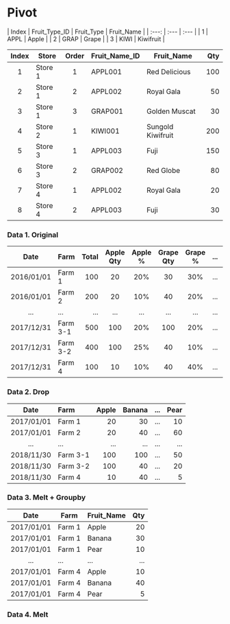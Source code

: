 # Pivot
| Index  | Fruit_Type_ID  | Fruit_Type | Fruit_Name | 
| :---:  | :---           | :---       | 
|      1 | APPL           | Apple      |
|      2 | GRAP           | Grape      |
|      3 | KIWI           | Kiwifruit  |

| Index  | Store   | Order | Fruit_Name_ID | Fruit_Name         | Qty  |  
| :---:  | ---     | :---: | ---           | ---                | ---: | 
|      1 | Store 1 |     1 | APPL001       | Red Delicious      |  100 | 
|      2 | Store 1 |     2 | APPL002       | Royal Gala         |   50 |  
|      3 | Store 1 |     3 | GRAP001       | Golden Muscat      |   30 |  
|      4 | Store 2 |     1 | KIWI001       | Sungold Kiwifruit  |  200 |  
|      5 | Store 3 |     1 | APPL003       | Fuji               |  150 | 
|      6 | Store 3 |     2 | GRAP002       | Red Globe          |   80 |  
|      7 | Store 4 |     1 | APPL002       | Royal Gala         |   20 |  
|      8 | Store 4 |     2 | APPL003       | Fuji               |   30 |  

### Data 1. Original
| Date       | Farm      | Total | Apple Qty | Apple % | Grape Qty | Grape % | ...   | Pear Qty | Pear % |
| :---:      | :---      | ---:  | :---:     | :---:   | :---:     | :---:   | :---: | :---:    | :---:  |        
| 2016/01/01 | Farm 1    | 100   | 20        | 20%     | 30        | 30%     | ...   | 10       | 10%    |
| 2016/01/01 | Farm 2    | 200   | 20        | 10%     | 40        | 20%     | ...   | 60       | 30%    |
| ...        | ...       | ...   | ...       | ...     | ...       | ...     | ...   | ...      | ...    |
| 2017/12/31 | Farm 3-1  | 500   | 100       | 20%     | 100       | 20%     | ...   | 50       | 10%    |
| 2017/12/31 | Farm 3-2  | 400   | 100       | 25%     | 40        | 10%     | ...   | 20       | 5%     |
| 2017/12/31 | Farm 4    | 100   | 10        | 10%     | 40        | 40%     | ...   | 5        | 5%     |

### Data 2. Drop
| Date       | Farm      | Apple | Banana | ... | Pear | 
|:---:       |:---       | ---:  | ---:   |:---:| ---: |
| 2017/01/01 | Farm 1    | 20    | 30     | ... | 10   | 
| 2017/01/01 | Farm 2    | 20    | 40     | ... | 60   | 
| ...        | ...       | ...   | ...    | ... | ...  | 
| 2018/11/30 | Farm 3-1  | 100   | 100    | ... | 50   | 
| 2018/11/30 | Farm 3-2  | 100   | 40     | ... | 20   |
| 2018/11/30 | Farm 4    | 10    | 40     | ... | 5    |

### Data 3. Melt + Groupby
| Date       | Farm      | Fruit_Name | Qty |
| :---:      | ---       | :---       | ---:| 
| 2017/01/01 | Farm 1    | Apple      | 20  | 
| 2017/01/01 | Farm 1    | Banana     | 30  |
| 2017/01/01 | Farm 1    | Pear       | 10  | 
| ...        | ...       | ...        | ... |
| 2017/01/01 | Farm 4    | Apple      | 10  | 
| 2017/01/01 | Farm 4    | Banana     | 40  |
| 2017/01/01 | Farm 4    | Pear       | 5   |    

### Data 4. Melt









